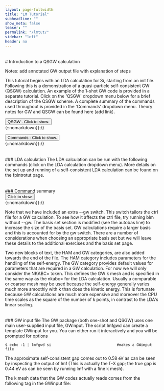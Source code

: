 ```yaml
---
layout: page-fullwidth
title: "LM Tutorial"
subheadline: ""
show_meta: false
teaser: ""
permalink: "/lmtut/"
sidebar: "left"
header: no
---
```

<hr style="height:5pt; visibility:hidden;" />
# Introduction to a QSGW calculation

Notes: add annotated GW output file with explanation of steps

This tutorial begins with an LDA calculation for Si, starting from an init file. Following this is a demonstration of a quasi-particle self-consistent GW (QSGW) calculation. An example of the 1-shot GW code is provided in a separate tutorial. Click on the 'QSGW' dropdown menu below for a brief description of the QSGW scheme. A complete summary of the commands used throughout is provided in the 'Commands' dropdown menu. Theory notes for GW and QSGW can be found here (add link).  

<div onclick="elm = document.getElementById('foobar'); if(elm.style.display == 'none') elm.style.display = 'block'; else elm.style.display = 'none';"><button type="button" class="button tiny radius">QSGW - Click to show.</button></div>
{::nomarkdown}<div style="display:none;margin:0px 25px 0px 25px;"id="foobar">{:/}

In this code, each iteration of a QSGW calculation has two distinct parts. It begins with a self-consistent DFT calculation to calculate eigenfunctions and eigenvalues. These are then used in the second part, the GW calculation, that constructs a self-energy. 

The QSGW calculation takes as input the self-consistent DFT eigenfunctions and eigenvalues (normally LDA) and these are used to construct a self-energy. In the next iteration, the self-energy replaces the LDA exchnage-correlation functional in the hamiltonian and a self-consistent DFT calculation is carried out to obtain the new eigenfunctions and eigenvalues. These are then used to construct a new self-energy. This process is repeated until the change in the root mean square between the old and the new self-energy is below a certain tolerance. The final self-energy is a tailored effective exchange-correlation functional that can be conveninetly used within the DFT formalism to calculate properties such as the band structure.  

{::nomarkdown}</div>{:/}

<div onclick="elm = document.getElementById('foobar'); if(elm.style.display == 'none') elm.style.display = 'block'; else elm.style.display = 'none';"><button type="button" class="button tiny radius">Commands - Click to show.</button></div>
{::nomarkdown}<div style="display:none;margin:0px 25px 0px 25px;"id="foobar">{:/}

    $ mkdir si; cd si; cp path/init.si .     #create working directory, move into it and copy file     
    $ blm init.si --express                  #use blm tool to create actrl and site files
    $ cp actrl.si ctrl.si                    #copy actrl to recognised ctrl prefix
    $ lmfa ctrl.si                           #use lmfa to make basp file, atm file and to get gmax
    $ cp basp0.si basp.si                    #copy basp0 to recognised basp prefix   
    $ vi ctrl.si                             #set iterations number nit, k mesh nkabc and gmax
    $ lmf ctrl.si > out.lmfsc                #make self-consistent

{::nomarkdown}</div>{:/}



<hr style="height:5pt; visibility:hidden;" />
### LDA calculation
The LDA calculation can be run with the following commands (click on the LDA calculation dropdown menu). More details on the set up and running of a self-consistent LDA calculation can be found on the fpintrotut page. 

<hr style="height:5pt; visibility:hidden;" />
### Command summary     
<div onclick="elm = document.getElementById('foobar'); if(elm.style.display == 'none') elm.style.display = 'block'; else elm.style.display = 'none';"><button type="button" class="button tiny radius">Click to show.</button></div>
{::nomarkdown}<div style="display:none;margin:0px 25px 0px 25px;"id="foobar">{:/}

    $ cp path/init.si .                                    #copy init file to working directory
    $ blm init.si --express --gmax=5 --nk=4 --nit=20 --gw  #use blm tool to create actrl and site files
    $ cp actrl.si ctrl.si                                  #copy actrl to recognised ctrl prefix
    $ lmfa ctrl.si; cp basp0.si basp.si                    #run lmfa and copy basp file
    $ lmf ctrl.si > out.lmfsc                              #make self-consistent
    $ lmf si --band:fn=syml                                #plot LDA band structure

{::nomarkdown}</div>{:/}

Note that we have included an extra --gw switch. This switch tailors the ctrl file for a GW calculation. To see how it affects the ctrl file, try running blm without --gw. The basis set section is modified (see the autobas line) to increase the size of the basis set. GW calculations require a larger basis and this is accounted for by the gw switch. There are a number of considerations when choosing an appropriate basis set but we will leave these details to the additional exercises and the basis set page. 

Two new blocks of text, the HAM and GW categories, are also added towards the end of the file. The HAM category includes parameters for the handling of the self-energy. The GW category provides default values for parameters that are required in a GW calculation. For now we will only consider the NKABC= token. This defines the GW k mesh and is specified in the same way as the nkabc= for the LDA calculation. Usually a comparable or coarser mesh may be used because the self-energy generally varies much more smoothly with k than does the kinetic energy. This is fortunate because GW calculations are much more expensive and moreover the CPU time scales as the square of the number of k points, in contrast to the LDA's linear scaling.

<hr style="height:5pt; visibility:hidden;" />
### GW input file
The GW package (both one-shot and QSGW) uses one main user-supplied input file, GWinput. The script lmfgwd can create a template GWinput for you. You can either run it interactively and you will be prompted for options 

    $ echo -1 | lmfgwd si                              #makes a GWinput file


The approximate self-consistent gap comes out to 0.58 eV as can be seen by inspecting the output of lmf (This is actually the Γ-X gap; the true gap is 0.44 eV as can be seen by running lmf with a fine k mesh). 

The k mesh data that the GW codes actually reads comes from the following tag in the GWinput file: 



